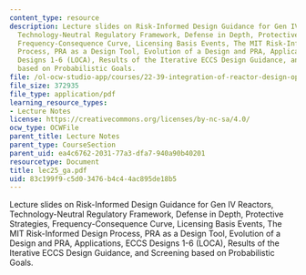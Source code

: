 ```yaml
---
content_type: resource
description: Lecture slides on Risk-Informed Design Guidance for Gen IV Reactors,
  Technology-Neutral Regulatory Framework, Defense in Depth, Protective Strategies,
  Frequency-Consequence Curve, Licensing Basis Events, The MIT Risk-Informed Design
  Process, PRA as a Design Tool, Evolution of a Design and PRA, Applications, ECCS
  Designs 1-6 (LOCA), Results of the Iterative ECCS Design Guidance, and Screening
  based on Probabilistic Goals.
file: /ol-ocw-studio-app/courses/22-39-integration-of-reactor-design-operations-and-safety-fall-2006/83c199f9c5d03476b4c44ac895de18b5_lec25_ga.pdf
file_size: 372935
file_type: application/pdf
learning_resource_types:
- Lecture Notes
license: https://creativecommons.org/licenses/by-nc-sa/4.0/
ocw_type: OCWFile
parent_title: Lecture Notes
parent_type: CourseSection
parent_uid: ea4c6762-2031-77a3-dfa7-940a90b40201
resourcetype: Document
title: lec25_ga.pdf
uid: 83c199f9-c5d0-3476-b4c4-4ac895de18b5
---
```

Lecture slides on Risk-Informed Design Guidance for Gen IV Reactors, Technology-Neutral Regulatory Framework, Defense in Depth, Protective Strategies, Frequency-Consequence Curve, Licensing Basis Events, The MIT Risk-Informed Design Process, PRA as a Design Tool, Evolution of a Design and PRA, Applications, ECCS Designs 1-6 (LOCA), Results of the Iterative ECCS Design Guidance, and Screening based on Probabilistic Goals.